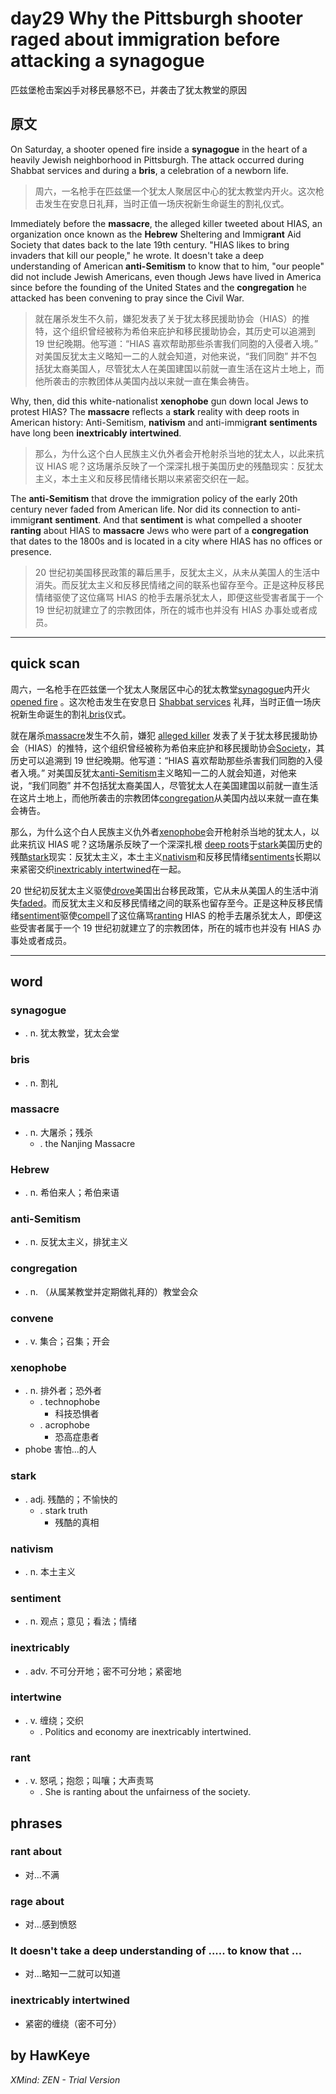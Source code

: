 # day29 Why the Pittsburgh shooter raged about immigration before attacking a synagogue
匹兹堡枪击案凶手对移民暴怒不已，并袭击了犹太教堂的原因
## 原文

On Saturday, a shooter opened fire inside a **synagogue** in the heart of a heavily Jewish neighborhood in Pittsburgh. The attack occurred during Shabbat services and during a **bris**, a celebration of a newborn life.
> 周六，一名枪手在匹兹堡一个犹太人聚居区中心的犹太教堂内开火。这次枪击发生在安息日礼拜，当时正值一场庆祝新生命诞生的割礼仪式。


Immediately before the **massacre**, the alleged killer tweeted about HIAS, an organization once known as the **Hebrew** Sheltering and Immig**rant** Aid Society that dates back to the late 19th century. "HIAS likes to bring invaders that kill our people," he wrote. It doesn't take a deep understanding of American **anti-Semitism** to know that to him, "our people" did not include Jewish Americans, even though Jews have lived in America since before the founding of the United States and the **congregation** he attacked has been convening to pray since the Civil War.
> 就在屠杀发生不久前，嫌犯发表了关于犹太移民援助协会（HIAS）的推特，这个组织曾经被称为希伯来庇护和移民援助协会，其历史可以追溯到 19 世纪晚期。他写道：“HIAS 喜欢帮助那些杀害我们同胞的入侵者入境。” 对美国反犹太主义略知一二的人就会知道，对他来说，“我们同胞” 并不包括犹太裔美国人，尽管犹太人在美国建国以前就一直生活在这片土地上，而他所袭击的宗教团体从美国内战以来就一直在集会祷告。


Why, then, did this white-nationalist **xenophobe** gun down local Jews to protest HIAS? The **massacre** reflects a **stark** reality with deep roots in American history: Anti-Semitism, **nativism** and anti-immig**rant** **sentiments** have long been **inextricably** **intertwined**.
> 那么，为什么这个白人民族主义仇外者会开枪射杀当地的犹太人，以此来抗议 HIAS 呢？这场屠杀反映了一个深深扎根于美国历史的残酷现实：反犹太主义，本土主义和反移民情绪长期以来紧密交织在一起。


The **anti-Semitism** that drove the immigration policy of the early 20th century never faded from American life. Nor did its connection to anti-immig**rant** **sentiment**. And that **sentiment** is what compelled a shooter **ranting** about HIAS to **massacre** Jews who were part of a **congregation** that dates to the 1800s and is located in a city where HIAS has no offices or presence.
> 20 世纪初美国移民政策的幕后黑手，反犹太主义，从未从美国人的生活中消失。而反犹太主义和反移民情绪之间的联系也留存至今。正是这种反移民情绪驱使了这位痛骂 HIAS 的枪手去屠杀犹太人，即便这些受害者属于一个 19 世纪初就建立了的宗教团体，所在的城市也并没有 HIAS 办事处或者成员。

----
## quick scan
周六，一名枪手在匹兹堡一个犹太人聚居区中心的犹太教堂<u>synagogue</u>内开火<u>opened fire</u> 。这次枪击发生在安息日 <u>Shabbat services</u> 礼拜，当时正值一场庆祝新生命诞生的割礼<u>bris</u>仪式。

就在屠杀<u>massacre</u>发生不久前，嫌犯 <u>alleged killer</u> 发表了关于犹太移民援助协会（HIAS）的推特，这个组织曾经被称为希伯来庇护和移民援助协会<u>Society</u>，其历史可以追溯到 19 世纪晚期。他写道：“HIAS 喜欢帮助那些杀害我们同胞的入侵者入境。” 对美国反犹太<u>anti-Semitism</u>主义略知一二的人就会知道，对他来说，“我们同胞” 并不包括犹太裔美国人，尽管犹太人在美国建国以前就一直生活在这片土地上，而他所袭击的宗教团体<u>congregation</u>从美国内战以来就一直在集会祷告。

那么，为什么这个白人民族主义仇外者<u>xenophobe</u>会开枪射杀当地的犹太人，以此来抗议 HIAS 呢？这场屠杀反映了一个深深扎根 <u>deep roots</u>于<u>stark</u>美国历史的残酷<u>stark</u>现实：反犹太主义，本土主义<u>nativism</u>和反移民情绪<u>sentiments</u>长期以来紧密交织<u>inextricably intertwined</u>在一起。

20 世纪初反犹太主义驱使<u>drove</u>美国出台移民政策，它从未从美国人的生活中消失<u>faded</u>。而反犹太主义和反移民情绪之间的联系也留存至今。正是这种反移民情绪<u>sentiment</u>驱使<u>compell</u>了这位痛骂<u>ranting</u> HIAS 的枪手去屠杀犹太人，即便这些受害者属于一个 19 世纪初就建立了的宗教团体，所在的城市也并没有 HIAS 办事处或者成员。

----
## word
### synagogue
* . n. 犹太教堂，犹太会堂
### bris
* . n. 割礼
### massacre
* . n. 大屠杀；残杀
    * . the Nanjing Massacre
### Hebrew
* . n. 希伯来人；希伯来语
### anti-Semitism
* . n. 反犹太主义，排犹主义
### congregation
* . n. （从属某教堂并定期做礼拜的）教堂会众
### convene
* . v. 集合；召集；开会
### xenophobe
* . n. 排外者；恐外者
    * . technophobe
        * 科技恐惧者
    * . acrophobe
        * 恐高症患者
* phobe 害怕...的人
### stark
* . adj. 残酷的；不愉快的
    * . stark truth
        * 残酷的真相
### nativism
* . n. 本土主义
### sentiment
* . n. 观点；意见；看法；情绪
### inextricably
* . adv. 不可分开地；密不可分地；紧密地
### intertwine
* . v. 缠绕；交织
    * . Politics and economy are inextricably intertwined.
### rant
* . v. 怒吼；抱怨；叫嚷；大声责骂
    * . She is ranting about the unfairness of the society.
## phrases
### rant about
* 对...不满
### rage about
* 对...感到愤怒
### It doesn't take a deep understanding of ..... to know that ...
* 对...略知一二就可以知道
### inextricably intertwined
* 紧密的缠绕（密不可分）
## by HawKeye

*XMind: ZEN - Trial Version*